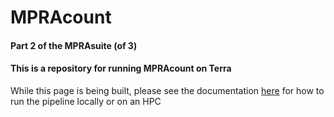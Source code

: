 # MPRAcount

#### Part 2 of the MPRAsuite (of 3)
#### This is a repository for running MPRAcount on Terra
While this page is being built, please see the documentation [here](https://github.com/tewhey-lab/MPRA_oligo_barcode_pipeline) for how to run the pipeline locally or on an HPC
